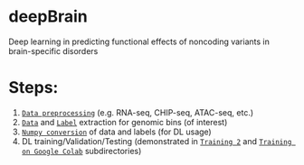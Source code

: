 # deepBrain
Deep learning in predicting functional effects of noncoding variants in brain-specific disorders

# Steps:
1. [```Data preprocessing```](https://github.com/Akmazad/deepBrain/tree/master/Data%20Processing) (e.g. RNA-seq, CHIP-seq, ATAC-seq, etc.)
2. [```Data```](https://github.com/Akmazad/deepBrain/tree/master/Data%20Processing#extract-genomic-data-dna-seq-for-non-zero-bins) and [```Label```](https://github.com/Akmazad/deepBrain/blob/master/Data%20Processing/README.md#extract-labels-binary-signals-for-non-zero-bins) extraction for genomic bins (of interest)
3. [```Numpy conversion```](https://github.com/Akmazad/deepBrain/blob/master/Data%20Processing/split_and_Numpy.py) of data and labels (for DL usage)
4. DL training/Validation/Testing (demonstrated in [```Training 2```](https://github.com/Akmazad/deepBrain/tree/master/Training%202) and [```Training on Google Colab```](https://github.com/Akmazad/deepBrain/tree/master/Training%20on%20Google%20Colab) subdirectories)





